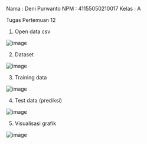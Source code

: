 Nama : Deni Purwanto
NPM : 41155050210017
Kelas : A


Tugas Pertemuan 12

1.	Open data csv

![image](https://github.com/user-attachments/assets/72b36e02-10be-4268-a907-94c0dc8720da)



2.	Dataset

![image](https://github.com/user-attachments/assets/0e8fa5cb-eed1-4ba0-8baa-72ff8b988a2f)





3.	Training data

![image](https://github.com/user-attachments/assets/754be39e-e455-4b66-b0f3-9e99b4b7c723)




4.	Test data (prediksi)


![image](https://github.com/user-attachments/assets/b4de4c2f-32d8-4e8b-97e9-fc203e68b90e)




5.	Visualisasi grafik

 ![image](https://github.com/user-attachments/assets/d2a69947-a098-4c89-ab6b-025fc8e6bfd0)


